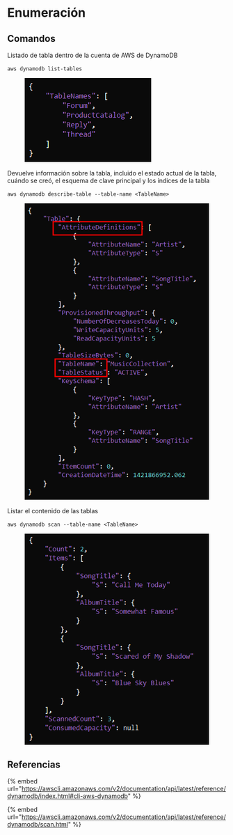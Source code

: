# Enumeración

## Comandos

Listado de tabla dentro de la cuenta de AWS de DynamoDB

```
aws dynamodb list-tables
```

<figure><img src="../../.gitbook/assets/image (53).png" alt=""><figcaption></figcaption></figure>

Devuelve información sobre la tabla, incluido el estado actual de la tabla, cuándo se creó, el esquema de clave principal y los índices de la tabla

```
aws dynamodb describe-table --table-name <TableName>
```

<figure><img src="../../.gitbook/assets/image (54).png" alt=""><figcaption></figcaption></figure>

Listar el contenido de las tablas

```
aws dynamodb scan --table-name <TableName>
```

<figure><img src="../../.gitbook/assets/image (26).png" alt=""><figcaption></figcaption></figure>



## Referencias

{% embed url="https://awscli.amazonaws.com/v2/documentation/api/latest/reference/dynamodb/index.html#cli-aws-dynamodb" %}

{% embed url="https://awscli.amazonaws.com/v2/documentation/api/latest/reference/dynamodb/scan.html" %}

